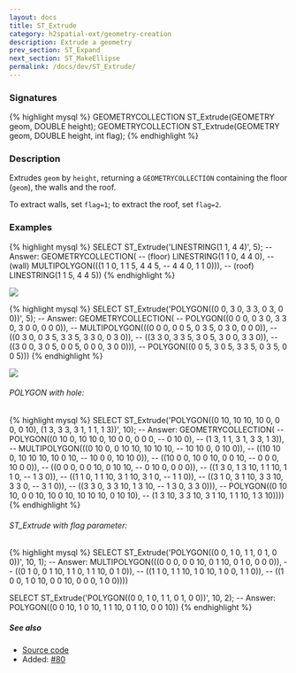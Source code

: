 ```yaml
---
layout: docs
title: ST_Extrude
category: h2spatial-ext/geometry-creation
description: Extrude a geometry
prev_section: ST_Expand
next_section: ST_MakeEllipse
permalink: /docs/dev/ST_Extrude/
---
```


### Signatures

{% highlight mysql %}
GEOMETRYCOLLECTION ST_Extrude(GEOMETRY geom, DOUBLE height);
GEOMETRYCOLLECTION ST_Extrude(GEOMETRY geom, DOUBLE height,
                              int flag);
{% endhighlight %}

### Description

Extrudes `geom` by `height`, returning a `GEOMETRYCOLLECTION`
containing the floor (`geom`), the walls and the roof.

To extract walls, set `flag=1`; to extract the roof, set `flag=2`.

### Examples

{% highlight mysql %}
SELECT ST_Extrude('LINESTRING(1 1, 4 4)', 5);
-- Answer: GEOMETRYCOLLECTION(
--    (floor)      LINESTRING(1 1 0, 4 4 0),
--    (wall)       MULTIPOLYGON(((1 1 0, 1 1 5, 4 4 5,
--                                4 4 0, 1 1 0))),
--    (roof)       LINESTRING(1 1 5, 4 4 5))
{% endhighlight %}

<img class="displayed" src="../ST_Extrude_1.png"/>

{% highlight mysql %}
SELECT ST_Extrude('POLYGON((0 0, 3 0, 3 3, 0 3, 0 0))', 5);
-- Answer: GEOMETRYCOLLECTION(
--             POLYGON((0 0 0, 0 3 0, 3 3 0, 3 0 0, 0 0 0)),
--             MULTIPOLYGON(((0 0 0, 0 0 5, 0 3 5, 0 3 0, 0 0 0)),
--                          ((0 3 0, 0 3 5, 3 3 5, 3 3 0, 0 3 0)),
--                          ((3 3 0, 3 3 5, 3 0 5, 3 0 0, 3 3 0)),
--                          ((3 0 0, 3 0 5, 0 0 5, 0 0 0, 3 0 0))),
--             POLYGON((0 0 5, 3 0 5, 3 3 5, 0 3 5, 0 0 5)))
{% endhighlight %}

<img class="displayed" src="../ST_Extrude_2.png"/>

###### POLYGON with hole:

{% highlight mysql %}
SELECT ST_Extrude('POLYGON((0 10, 10 10, 10 0, 0 0, 0 10),
                      (1 3, 3 3, 3 1, 1 1, 1 3))', 10);
-- Answer: GEOMETRYCOLLECTION(
--             POLYGON((0 10 0, 10 10 0, 10 0 0, 0 0 0,
--                       0 10 0),
--                      (1 3, 1 1, 3 1, 3 3, 1 3)),
--             MULTIPOLYGON(((0 10 0, 0 10 10, 10 10 10,
--                            10 10 0, 0 10 0)),
--                          ((10 10 0, 10 10 10, 10 0 10,
--                            10 0 0, 10 10 0)),
--                          ((10 0 0, 10 0 10, 0 0 10,
--                            0 0 0, 10 0 0)),
--                          ((0 0 0, 0 0 10, 0 10 10,
--                            0 10 0, 0 0 0)),
--                          ((1 3 0, 1 3 10, 1 1 10, 1 1 0,
--                            1 3 0)),
--                          ((1 1 0, 1 1 10, 3 1 10, 3 1 0,
--                            1 1 0)),
--                          ((3 1 0, 3 1 10, 3 3 10, 3 3 0,
--                            3 1 0)),
--                          ((3 3 0, 3 3 10, 1 3 10,
--                            1 3 0, 3 3 0))),
--             POLYGON((0 10 10, 0 0 10, 10 0 10, 10 10 10, 0 10 10),
--                (1 3 10, 3 3 10, 3 1 10, 1 1 10, 1 3 10))))
{% endhighlight %}

###### ST_Extrude with flag parameter:

{% highlight mysql %}
SELECT ST_Extrude('POLYGON((0 0, 1 0, 1 1, 0 1, 0 0))', 10, 1);
-- Answer: MULTIPOLYGON(((0 0 0, 0 0 10, 0 1 10, 0 1 0, 0 0 0)),
--            ((0 1 0, 0 1 10, 1 1 0, 1 1 10, 0 1 0)),
--            ((1 1 0, 1 1 10, 1 0 10, 1 0 0, 1 1 0)),
--            ((1 0 0, 1 0 10, 0 0 10, 0 0 0, 1 0 0))))

SELECT ST_Extrude('POLYGON((0 0, 1 0, 1 1, 0 1, 0 0))', 10, 2);
-- Answer: POLYGON((0 0 10, 1 0 10, 1 1 10, 0 1 10, 0 0 10))
{% endhighlight %}

##### See also

* <a href="https://github.com/irstv/H2GIS/blob/master/h2spatial-ext/src/main/java/org/h2gis/h2spatialext/function/spatial/create/ST_Extrude.java" target="_blank">Source code</a>
* Added: <a href="https://github.com/irstv/H2GIS/pull/80" target="_blank">#80</a>
